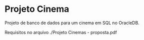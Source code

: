 # Projeto Cinema

Projeto de banco de dados para um cinema em SQL no OracleDB. 

Requisitos no arquivo ./Projeto Cinemas - proposta.pdf
